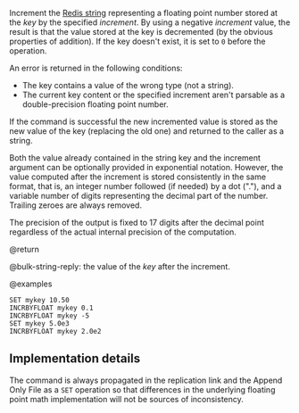 Increment the [Redis string](/docs/data-types/strings) representing a floating point number stored at the _key_ by the
specified _increment_.
By using a negative _increment_ value, the result is that the value stored at the key is decremented (by the obvious properties of addition).
If the key doesn't exist, it is set to `0` before the operation.

An error is returned in the following conditions:

* The key contains a value of the wrong type (not a string).
* The current key content or the specified increment aren't parsable as a double-precision floating point number.

If the command is successful the new incremented value is stored as the new value of the key (replacing the old one) and returned to the caller as a string.

Both the value already contained in the string key and the increment argument can be optionally provided in exponential notation.
However, the value computed after the increment is stored consistently in the same format, that is, an integer number followed (if needed) by a dot ("."), and a variable number of digits representing the decimal part of the number.
Trailing zeroes are always removed.

The precision of the output is fixed to 17 digits after the decimal point regardless of the actual internal precision of the computation.

@return

@bulk-string-reply: the value of the _key_ after the increment.

@examples

```cli
SET mykey 10.50
INCRBYFLOAT mykey 0.1
INCRBYFLOAT mykey -5
SET mykey 5.0e3
INCRBYFLOAT mykey 2.0e2
```

## Implementation details

The command is always propagated in the replication link and the Append Only File as a `SET` operation so that differences in the underlying floating point math implementation will not be sources of inconsistency.
